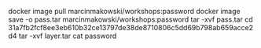 docker image pull marcinmakowski/workshops:password
docker image save -o pass.tar marcinmakowski/workshops:password
tar -xvf pass.tar
cd 31a7fb2fcf8ee3eb610b32ce13797de38de8710806c5dd69b798ab659acce2d4
 tar -xvf layer.tar
 cat password